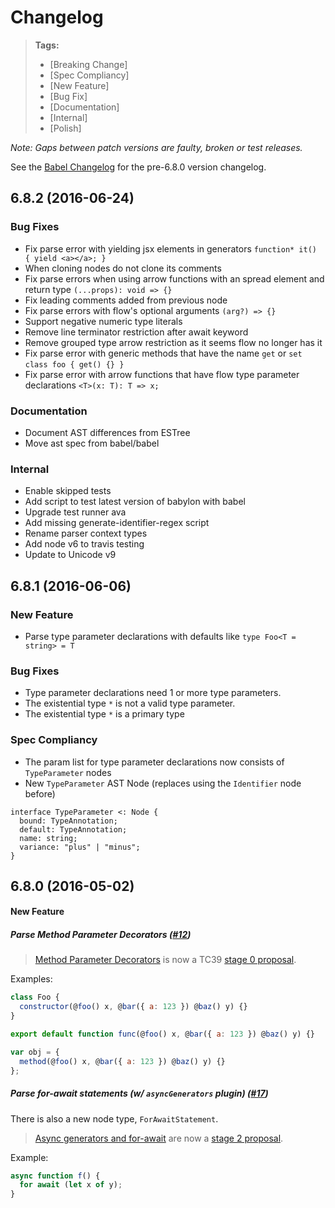 # Changelog

> **Tags:**
> - [Breaking Change]
> - [Spec Compliancy]
> - [New Feature]
> - [Bug Fix]
> - [Documentation]
> - [Internal]
> - [Polish]

_Note: Gaps between patch versions are faulty, broken or test releases._

See the [Babel Changelog](https://github.com/babel/babel/blob/master/CHANGELOG.md) for the pre-6.8.0 version changelog.

## 6.8.2 (2016-06-24)

### Bug Fixes

- Fix parse error with yielding jsx elements in generators `function* it() { yield <a></a>; }`
- When cloning nodes do not clone its comments
- Fix parse errors when using arrow functions with an spread element and return type `(...props): void => {}`
- Fix leading comments added from previous node
- Fix parse errors with flow's optional arguments `(arg?) => {}`
- Support negative numeric type literals
- Remove line terminator restriction after await keyword
- Remove grouped type arrow restriction as it seems flow no longer has it
- Fix parse error with generic methods that have the name `get` or `set` `class foo { get() {} }`
- Fix parse error with arrow functions that have flow type parameter declarations `<T>(x: T): T => x;`

### Documentation

- Document AST differences from ESTree
- Move ast spec from babel/babel

### Internal

- Enable skipped tests
- Add script to test latest version of babylon with babel
- Upgrade test runner ava
- Add missing generate-identifier-regex script
- Rename parser context types
- Add node v6 to travis testing
- Update to Unicode v9

## 6.8.1 (2016-06-06)

### New Feature

- Parse type parameter declarations with defaults like `type Foo<T = string> = T`

### Bug Fixes
- Type parameter declarations need 1 or more type parameters.
- The existential type `*` is not a valid type parameter.
- The existential type `*` is a primary type

### Spec Compliancy
- The param list for type parameter declarations now consists of `TypeParameter` nodes
- New `TypeParameter` AST Node (replaces using the `Identifier` node before)

```
interface TypeParameter <: Node {
  bound: TypeAnnotation;
  default: TypeAnnotation;
  name: string;
  variance: "plus" | "minus";
}
```

## 6.8.0 (2016-05-02)

#### New Feature

##### Parse Method Parameter Decorators ([#12](https://github.com/babel/babylon/pull/12))

> [Method Parameter Decorators](https://goo.gl/8MmCMG) is now a TC39 [stage 0 proposal](https://github.com/tc39/ecma262/blob/master/stage0.md).

Examples:

```js
class Foo {
  constructor(@foo() x, @bar({ a: 123 }) @baz() y) {}
}

export default function func(@foo() x, @bar({ a: 123 }) @baz() y) {}

var obj = {
  method(@foo() x, @bar({ a: 123 }) @baz() y) {}
};
```

##### Parse for-await statements (w/ `asyncGenerators` plugin) ([#17](https://github.com/babel/babylon/pull/17))

There is also a new node type, `ForAwaitStatement`.

> [Async generators and for-await](https://github.com/tc39/proposal-async-iteration) are now a [stage 2 proposal](https://github.com/tc39/ecma262#current-proposals). 

Example:

```js
async function f() {
  for await (let x of y);
}
```
